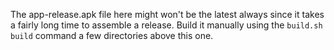 The app-release.apk file here might won't be the latest always since it takes a fairly long time to assemble a release. Build it manually using the `build.sh build` command a few directories above this one.